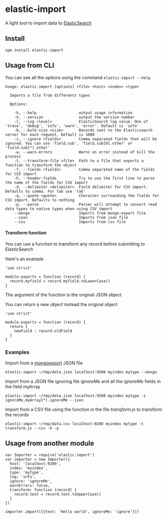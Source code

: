 # elastic-import

A light tool to import data to [ElasticSearch](https://www.elastic.co/products/elasticsearch)

## Install

    npm install elastic-import

## Usage from CLI

You can see all the options using the command `elastic-import --help`

```
Usage: elastic-import [options] <file> <host> <index> <type>

  Imports a file from differents types

  Options:

    -h, --help                   output usage information
    -V, --version                output the version number
    -l, --log <level>            ElasticSearch log value. One of 'trace', 'debug', 'info', 'warn', 'error'. Default is 'info'
    -b, --bulk-size <size>       Records sent to the Elasticsearch server for each request. Default is 1000
    -i, --ignore <fields>        Comma separated fields that will be ignored. You can use 'field.sub', 'field.sub[0].other' or 'field.sub[*].other'
    -w, --warn-errors            Warns on error instead of kill the process
    -t, --transform-file <file>  Path to a file that exports a function to transform the object
    -f, --fields <fields>        Comma separated name of the fields for CSV import
    -h, --header-fields          Try to use the first line to parse the name of the fields for CSV import
    -d, --delimiter <delimiter>  Field delimiter for CSV import. Defaults to comma. For tab use 'tab'
    -q, --quote <quote>          Character surrounding the fields for CSV import. Defaults to nothing
    -p, --parse                  Parser will attempt to convert read data types to native types when using CSV import
    --mongo                      Imports from mongo-export file
    --json                       Imports from json file
    --csv                        Imports from csv file
```

#### Transform function

You can use a function to transform any record before submitting to ElasticSearch

Here's an example

```
'use strict'

module.exports = function (record) {
  record.myfield = record.myfield.toLowerCase()
}
```

The argument of the function is the original JSON object

You can return a new object instead the original object

```
'use strict'

module.exports = function (record) {
  return {
    newField : record.oldField
  }
}
```

### Examples

Import from a [mongoexport](https://docs.mongodb.org/manual/reference/program/mongoexport) JSON file

    elastic-import ~/tmp/data.json localhost:9200 myindex mytype --mongo
     
Import from a JSON file ignoring file _ignoreMe_ and all the _ignoreMe_ fields in the field myArray

    elastic-import ~/tmp/data.json localhost:9200 myindex mytype -i ignoreMe,myArray[*].ignoreMe --json
    
Import from a CSV file using the function in the file _transform.js_ to transform the records

    elastic-import ~/tmp/data.csv localhost:9200 myindex mytype -t transform.js --csv -h -p

## Usage from another module

```
var Importer = require('elastic-import')
var importer = new Importer({
  host: 'localhost:9200',
  index: 'myindex',
  type: 'mytype',
  log: 'info',
  ignore: 'ignoreMe',
  warnErrors: false,
  transform: function (record) {
    record.text = record.text.toUpperCase()
  }
})

importer.import([{text: 'Hello world', ignoreMe: 'ignore'}])
```